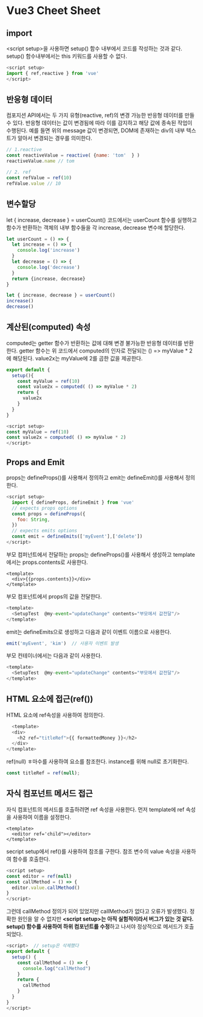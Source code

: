 # Vue3 Cheet Sheet

## import

\<script setup>을 사용하면 setup() 함수 내부에서 코드를 작성하는 것과 같다. setup() 함수내부에서는 this 키워드를 사용할 수 없다.

```javascript
<script setup>
import { ref,reactive } from 'vue' 
</script>
```

## 반응형 데이터

컴포지션 API에서는 두 가지 유형(reactive, ref)의 변경 가능한 반응형 데이터를 만들 수 있다. 반응형 데이터는 값이 변경됨에 따라 이를 감지하고 해당 값에 종속된 작업이 수행된다. 예를 들면 위의 message 값이 변경되면, DOM에 존재하는 div의 내부 텍스트가 알아서 변경되는 경우를 의미한다.

```javascript
// 1.reactive
const reactiveValue = reactive( {name: 'tom'  } )
reactiveValue.name // tom 

// 2. ref
const refValue = ref(10)
refValue.value // 10 
```

## 변수할당

let { increase, decrease } = userCount() 코드에서는 userCount 함수를 실행하고 함수가 반환하는 객체의 내부 함수들을 각 increase, decrease 변수에 할당한다.

```javascript
let userCount = () => {
  let increase = () => {
    console.log('increase')
  }
  let decrease = () => {
    console.log('decrease')
  }
  return {increase, decrease}
}

let { increase, decrease } = userCount()
increase()
decrease()
```

## 계산된(computed) 속성

computed는 getter 함수가 반환하는 값에 대해 변경 불가능한 반응형 데이터를 반환한다. getter 함수는 위 코드에서 computed의 인자로 전달되는 () => myValue \* 2 에 해당된다. value2x는 myValue에 2를 곱한 값을 제공한다.

```javascript
export default { 
  setup(){
    const myValue = ref(10)
    const value2x = computed( () => myValue * 2)
    return {
      value2x
    }
  }
}
```

```javascript
<script setup>
const myValue = ref(10)
const value2x = computed( () => myValue * 2)
</script>
```

## Props and Emit

props는 defineProps()를 사용해서 정의하고 emit는 defineEmit()를 사용해서 정의한다.

```javascript
<script setup>
  import { defineProps, defineEmit } from 'vue'
  // expects props options
  const props = defineProps({
    foo: String,
  })
  // expects emits options
  const emit = defineEmits(['myEvent'],['delete'])
</script>
```

부모 컴퍼넌트에서 전달하는 props는 defineProps()를 사용해서 생성하고 template에서는 props.contents로 사용한다.

```
<template>
  <div>{{props.contents}}</div>
</template>  
```

부모 컴포넌트에서 props의 값을 전달한다.

```javascript
<template>
  <SetupTest  @my-event="updateChange" contents="부모에서 값전달"/>
</template>  
```

emit는 defineEmits으로 생성하고 다음과 같이 이벤트 이름으로 사용한다.

```javascript
emit('myEvent', 'kim')  // 사용자 이벤트 발생  
```

부모 컨테이너에서는 다음과 같이 사용한다.

```javascript
<template>
  <SetupTest  @my-event="updateChange" contents="부모에서 값전달"/>
</template>
```

## HTML 요소에 접근(ref())

HTML 요소에 ref속성을 사용하여 정의한다.

```javascript
  <template>
  <div>
    <h2 ref="titleRef">{{ formattedMoney }}</h2>
  </div>
</template>
```

ref(null) ㅎ마수를 사용하여 요소를 참조한다. instance를 위해 null로 초기화한다.

```javascript
const titleRef = ref(null);  
```

## 자식 컴포넌트 메서드 접근

자식 컴포넌트의 메서드를 호출하려면 ref 속성을 사용한다. 먼저 template에 ref 속성을 사용하여 이름을 설정한다.

```
<template>
  <editor ref='child"></editor>
</template>
```

secript setup에서 ref()를 사용하여 참조를 구한다. 참조 변수의 value 속성을 사용하여 함수를 호출한다.

```javascript
<script setup>
const editor = ref(null)
const callMethod = () => { 
  editor.value.callMethod()
}
</script>
```

그런데 callMethod 정의가 되어 있었지만 callMethod가 없다고 오류가 발생했다. 정확한 원인을 알 수 없지만 **\<script setup>는 아직 실험적이라서 버그가 있는 것 같다. setup() 함수를 사용하여 하위 컴포넌트를 수정**하고 나서야 정상적으로 메서드가 호출되었다.

```javascript
<script>  // setup은 삭제했다
export default { 
  setup() {
    const callMethod = () => { 
      console.log("callMethod")
    }
    return { 
      callMethod 
    }
  }
}
</script>
```
